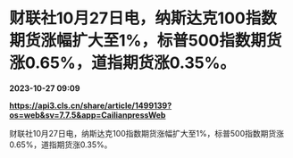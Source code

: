 # 财联社10月27日电，纳斯达克100指数期货涨幅扩大至1%，标普500指数期货涨0.65%，道指期货涨0.35%。

**2023-10-27 09:09**

**https://api3.cls.cn/share/article/1499139?os=web&sv=7.7.5&app=CailianpressWeb**

财联社10月27日电，纳斯达克100指数期货涨幅扩大至1%，标普500指数期货涨0.65%，道指期货涨0.35%。